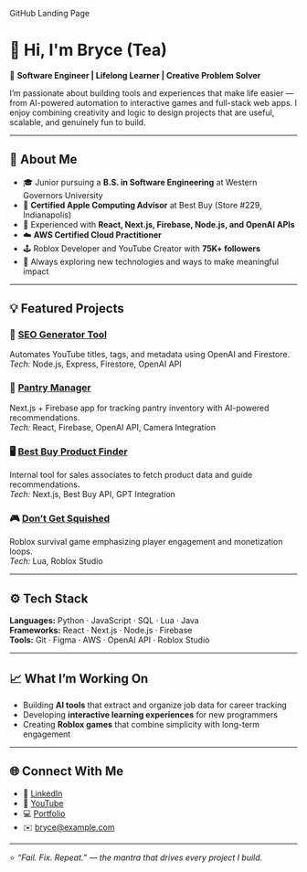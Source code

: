 GitHub Landing Page

# 👋 Hi, I'm Bryce (Tea)

🚀 **Software Engineer | Lifelong Learner | Creative Problem Solver**

I’m passionate about building tools and experiences that make life easier — from AI-powered automation to interactive games and full-stack web apps. I enjoy combining creativity and logic to design projects that are useful, scalable, and genuinely fun to build.

---

## 🧠 About Me
- 🎓 Junior pursuing a **B.S. in Software Engineering** at Western Governors University  
- 💼 **Certified Apple Computing Advisor** at Best Buy (Store #229, Indianapolis)  
- 🧩 Experienced with **React, Next.js, Firebase, Node.js, and OpenAI APIs**  
- ☁️ **AWS Certified Cloud Practitioner**  
- 🕹️ Roblox Developer and YouTube Creator with **75K+ followers**  
- 🧭 Always exploring new technologies and ways to make meaningful impact  

---

## 💡 Featured Projects
### 🧾 [SEO Generator Tool](#)
Automates YouTube titles, tags, and metadata using OpenAI and Firestore.  
*Tech:* Node.js, Express, Firestore, OpenAI API

### 🏬 [Pantry Manager](#)
Next.js + Firebase app for tracking pantry inventory with AI-powered recommendations.  
*Tech:* React, Firebase, OpenAI API, Camera Integration

### 🖥️ [Best Buy Product Finder](#)
Internal tool for sales associates to fetch product data and guide recommendations.  
*Tech:* Next.js, Best Buy API, GPT Integration

### 🎮 [Don’t Get Squished](#)
Roblox survival game emphasizing player engagement and monetization loops.  
*Tech:* Lua, Roblox Studio

---

## ⚙️ Tech Stack
**Languages:** Python · JavaScript · SQL · Lua · Java  
**Frameworks:** React · Next.js · Node.js · Firebase  
**Tools:** Git · Figma · AWS · OpenAI API · Roblox Studio  

---

## 📈 What I’m Working On
- Building **AI tools** that extract and organize job data for career tracking  
- Developing **interactive learning experiences** for new programmers  
- Creating **Roblox games** that combine simplicity with long-term engagement  

---

## 🌐 Connect With Me
- 💼 [LinkedIn](#)
- 🎥 [YouTube](#)
- 💻 [Portfolio](#)
- ✉️ bryce@example.com  

---

⭐ *“Fail. Fix. Repeat.” — the mantra that drives every project I build.*
